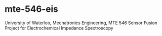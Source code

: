 # mte-546-eis
University of Waterloo, Mechatronics Engineering, MTE 546 Sensor Fusion Project for Electrochemical Impedance Spectroscopy
